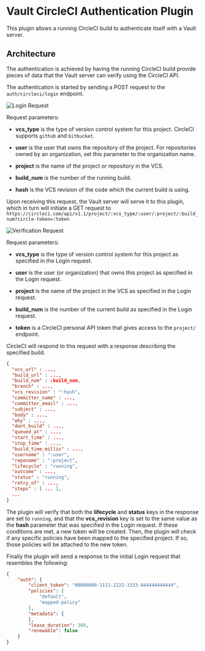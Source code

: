 # Vault CircleCI Authentication Plugin

This plugin allows a running CircleCI build to authenticate itself with a Vault
server.

## Architecture

The authentication is achieved by having the running CircleCI build provide
pieces of data that the Vault server can verify using the CircleCI API.

The authentication is started by sending a POST request to the `auth/circleci/login`
endpoint.

![Login Request](./docs/LoginRequest.png)

Request parameters:

* **vcs_type** is the type of version control system for this project.  CircleCI supports `github` and `bitbucket`.

* **user** is the user that owns the repository of the project.  For repositories owned by an organization, set this parameter to the organization name.

* **project** is the name of the project or repository in the VCS.

* **build_num** is the number of the running build.

* **hash** is the VCS revision of the code which the current build is using.

Upon receiving this request, the Vault server will serve it to this plugin,
which in turn will initiate a GET request to `https://circleci.com/api/v1.1/project/:vcs_type/:user/:project/:build_num?circle-token=:token` 

![Verification Request](./docs/VerificationRequest.png)

Request parameters:

* **vcs_type** is the type of version control system for this project as specified in the Login request.

* **user** is the user (or organization) that owns this project as specified in the Login request.

* **project** is the name of the project in the VCS as specified in the Login request.

* **build_num** is the number of the current build as specified in the Login request.

* **token** is a CircleCI personal API token that gives access to the `project/` endpoint.

CircleCI will respond to this request with a response describing the specified build.

```json
{
  "vcs_url" : ...,
  "build_url" : ...,
  "build_num" : :build_num,
  "branch" : ...,
  "vcs_revision" : ":hash",
  "committer_name" : ...,
  "committer_email" : ...,
  "subject" : ...,
  "body" : ..., 
  "why" : ...,
  "dont_build" : ...,
  "queued_at" : ...,
  "start_time" : ...,
  "stop_time" : ...,
  "build_time_millis" : ...,
  "username" : ":user",
  "reponame" : ":project",
  "lifecycle" : "running",
  "outcome" : ...,
  "status" : "running",
  "retry_of" : ...,
  "steps" : [ ... ],
  ...
}
```

The plugin will verify that both the **lifecycle** and **status** keys in the
response are set to `running`, and that the **vcs_revision** key is set to the
same value as the **hash** parameter that was specified in the Login request.
If these conditions are met, a new token will be created.  Then, the plugin
will check if any specific policies have been mapped to the specified project.
If so, those policies will be attached to the new token.

Finally the plugin will send a response to the initial Login request that
resembles the following:

```json
{
    "auth": {
        "client_token": "00000000-1111-2222-3333-444444444444",
        "policies": [
            "default",
            "mapped-policy"
        ],
        "metadata": {
        },
        "lease_duration": 300,
        "renewable": false
    }
}
```